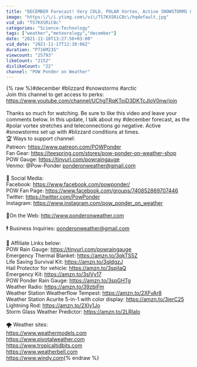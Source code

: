 ```yaml
---
title: "DECEMBER Forecast! Very COLD, POLAR Vortex, Active SNOWSTORMS & BLIZZARDS! POW Weather Channel"
image: "https:\/\/i.ytimg.com\/vi\/TS7KXSRiC8c\/hqdefault.jpg"
vid_id: "TS7KXSRiC8c"
categories: "Science-Technology"
tags: ["weather","meteorology","december"]
date: "2021-11-18T13:27:56+03:00"
vid_date: "2021-11-17T12:30:06Z"
duration: "PT16M23S"
viewcount: "25793"
likeCount: "2152"
dislikeCount: "22"
channel: "POW Ponder on Weather"
---
```

{% raw %}#december #blizzard #snowstorms #arctic<br />Join this channel to get access to perks:<br /><a rel="nofollow" target="blank" href="https://www.youtube.com/channel/UChgTRqKToiD3DKTcJIoV0nw/join">https://www.youtube.com/channel/UChgTRqKToiD3DKTcJIoV0nw/join</a><br /><br />Thanks so much for watching. Be sure to like this video and leave your comments below. In this update, I talk about my #december forecast, as the #polar vortex stretches and teleconnections go negative. Active #snowstorms set up with #blizzard conditions at times. <br />🏆 Ways to support channel:<br />Patreon: <a rel="nofollow" target="blank" href="https://www.patreon.com/POWPonder">https://www.patreon.com/POWPonder</a><br />Fan Gear: <a rel="nofollow" target="blank" href="https://teespring.com/stores/pow-ponder-on-weather-shop">https://teespring.com/stores/pow-ponder-on-weather-shop</a><br />POW Gauge: <a rel="nofollow" target="blank" href="https://tinyurl.com/powraingauge">https://tinyurl.com/powraingauge</a> <br />Venmo: @Pow-Ponder ponderonweather@gmail.com <br /><br />📢 Social Media:<br />Facebook: <a rel="nofollow" target="blank" href="https://www.facebook.com/powponder/">https://www.facebook.com/powponder/</a><br />POW Fan Page: <a rel="nofollow" target="blank" href="https://www.facebook.com/groups/740852869707446">https://www.facebook.com/groups/740852869707446</a><br />Twitter: <a rel="nofollow" target="blank" href="https://twitter.com/PowPonder">https://twitter.com/PowPonder</a><br />Instagram: <a rel="nofollow" target="blank" href="https://www.instagram.com/pow_ponder_on_weather">https://www.instagram.com/pow_ponder_on_weather</a><br /><br />💨On the Web: <a rel="nofollow" target="blank" href="http://www.ponderonweather.com">http://www.ponderonweather.com</a><br /><br />🕴 Business Inquiries: ponderonweather@gmail.com <br /> <br />🔗 Affiliate Links below: <br />POW Rain Gauge: <a rel="nofollow" target="blank" href="https://tinyurl.com/powraingauge">https://tinyurl.com/powraingauge</a> <br />Emergency Thermal Blanket: <a rel="nofollow" target="blank" href="https://amzn.to/3qkTS5Z">https://amzn.to/3qkTS5Z</a><br />Life Saving Survival Kit: <a rel="nofollow" target="blank" href="https://amzn.to/3qldgzJ">https://amzn.to/3qldgzJ</a><br />Hail Protector for vehicle: <a rel="nofollow" target="blank" href="https://amzn.to/3spjIaQ">https://amzn.to/3spjIaQ</a><br />Emergency Kit: <a rel="nofollow" target="blank" href="https://amzn.to/3slVy17">https://amzn.to/3slVy17</a><br />POW Ponder Rain Gauge: <a rel="nofollow" target="blank" href="https://amzn.to/3spGHTg">https://amzn.to/3spGHTg</a><br />Weather Radio: <a rel="nofollow" target="blank" href="https://amzn.to/39zbiFm">https://amzn.to/39zbiFm</a><br />Weather Station Weatherflow Tempest: <a rel="nofollow" target="blank" href="https://amzn.to/2XFvAr8">https://amzn.to/2XFvAr8</a><br />Weather Station Acurite 5-in-1 with color display: <a rel="nofollow" target="blank" href="https://amzn.to/3ierC25">https://amzn.to/3ierC25</a><br />Lightning Rod: <a rel="nofollow" target="blank" href="https://amzn.to/2XIy1Jo">https://amzn.to/2XIy1Jo</a><br />Storm Glass Weather Predictor: <a rel="nofollow" target="blank" href="https://amzn.to/2LRlalo">https://amzn.to/2LRlalo</a><br /> <br />🌪 Weather sites:<br /><a rel="nofollow" target="blank" href="https://www.weathermodels.com">https://www.weathermodels.com</a><br /><a rel="nofollow" target="blank" href="https://www.pivotalweather.com">https://www.pivotalweather.com</a><br /><a rel="nofollow" target="blank" href="https://www.tropicaltidbits.com">https://www.tropicaltidbits.com</a><br /><a rel="nofollow" target="blank" href="https://www.weatherbell.com">https://www.weatherbell.com</a><br /><a rel="nofollow" target="blank" href="https://www.windy.com">https://www.windy.com</a>{% endraw %}
